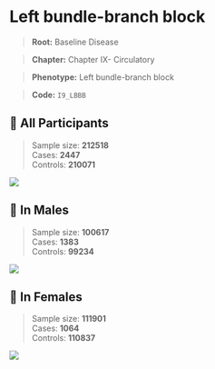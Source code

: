 # Left bundle-branch block

> **Root:** Baseline Disease  

> **Chapter:** Chapter IX- Circulatory  

> **Phenotype:** Left bundle-branch block  

> **Code:** `I9_LBBB`

## 🧪 All Participants  
> Sample size: **212518**  
> Cases: **2447**  
> Controls: **210071**
<img src="/Disease/Figures/ALL/Incidence/I9_LBBB.png"/>
<CsvTable src="/Disease/Data/ALL/Incidence/COX_I9_LBBB.csv" label="🔍 View full results" />

## 👨 In Males  
> Sample size: **100617**  
> Cases: **1383**  
> Controls: **99234**
<img src="/Disease/Figures/Male/Incidence/I9_LBBB.png"/>
<CsvTable src="/Disease/Data/Male/Incidence/COX_I9_LBBB.csv" label="🔍 View full results" />

## 👩 In Females  
> Sample size: **111901**  
> Cases: **1064**  
> Controls: **110837**
<img src="/Disease/Figures/Female/Incidence/I9_LBBB.png"/>
<CsvTable src="/Disease/Data/Female/Incidence/COX_I9_LBBB.csv" label="🔍 View full results" />
